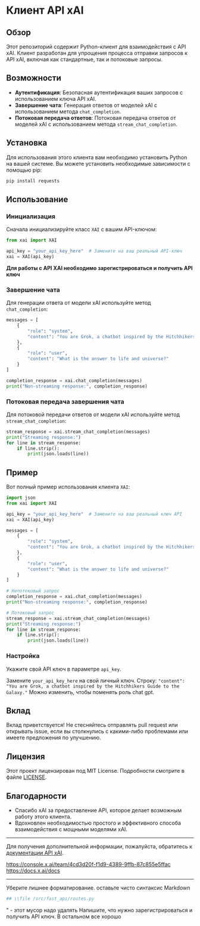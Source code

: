 # Клиент API xAI

## Обзор

Этот репозиторий содержит Python-клиент для взаимодействия с API xAI. Клиент разработан для упрощения процесса отправки запросов к API xAI, включая как стандартные, так и потоковые запросы.

## Возможности

*   **Аутентификация**: Безопасная аутентификация ваших запросов с использованием ключа API xAI.
*   **Завершение чата**: Генерация ответов от моделей xAI с использованием метода `chat_completion`.
*   **Потоковая передача ответов**: Потоковая передача ответов от моделей xAI с использованием метода `stream_chat_completion`.

## Установка

Для использования этого клиента вам необходимо установить Python на вашей системе. Вы можете установить необходимые зависимости с помощью pip:

```bash
pip install requests
```

## Использование

### Инициализация

Сначала инициализируйте класс `XAI` с вашим API-ключом:

```python
from xai import XAI

api_key = "your_api_key_here"  # Замените на ваш реальный API-ключ
xai = XAI(api_key)
```
**Для работы с API XAI необходимо зарегистрироваться и получить API ключ**
### Завершение чата

Для генерации ответа от модели xAI используйте метод `chat_completion`:

```python
messages = [
    {
        "role": "system",
        "content": "You are Grok, a chatbot inspired by the Hitchhikers Guide to the Galaxy."
    },
    {
        "role": "user",
        "content": "What is the answer to life and universe?"
    }
]

completion_response = xai.chat_completion(messages)
print("Non-streaming response:", completion_response)
```

### Потоковая передача завершения чата

Для потоковой передачи ответов от модели xAI используйте метод `stream_chat_completion`:

```python
stream_response = xai.stream_chat_completion(messages)
print("Streaming response:")
for line in stream_response:
    if line.strip():
        print(json.loads(line))
```

## Пример

Вот полный пример использования клиента `XAI`:

```python
import json
from xai import XAI

api_key = "your_api_key_here"  # Замените на ваш реальный ключ API
xai = XAI(api_key)

messages = [
    {
        "role": "system",
        "content": "You are Grok, a chatbot inspired by the Hitchhikers Guide to the Galaxy."
    },
    {
        "role": "user",
        "content": "What is the answer to life and universe?"
    }
]

# Непотоковый запрос
completion_response = xai.chat_completion(messages)
print("Non-streaming response:", completion_response)

# Потоковый запрос
stream_response = xai.stream_chat_completion(messages)
print("Streaming response:")
for line in stream_response:
    if line.strip():
        print(json.loads(line))
```

### Настройка
Укажите свой API ключ в параметре `api_key`.

Замените `your_api_key_here` на свой личный ключ.
Строку:
```"content": "You are Grok, a chatbot inspired by the Hitchhikers Guide to the Galaxy."```
Можно изменить, чтобы поменять роль chat gpt.

## Вклад

Вклад приветствуется! Не стесняйтесь отправлять pull request или открывать issue, если вы столкнулись с какими-либо проблемами или имеете предложения по улучшению.

## Лицензия

Этот проект лицензирован под MIT License. Подробности смотрите в файле [LICENSE](LICENSE).

## Благодарности

*   Спасибо xAI за предоставление API, которое делает возможным работу этого клиента.
*   Вдохновлен необходимостью простого и эффективного способа взаимодействия с мощными моделями xAI.

---

Для получения дополнительной информации, пожалуйста, обратитесь к [документации API xAI](https://api.x.ai/docs).

https://console.x.ai/team/4cd3d20f-f1d9-4389-9ffb-87c855e5ffac
https://docs.x.ai/docs

---

Уберите лишнее форматирование. оставьте чисто синтаксис Markdown
```python
## \\file /src/fast_api/routes.py
```
" - этот мусор надо удалять
Напишите, что нужно зарегистрироваться и получить API ключ.
В остальном все хорошо